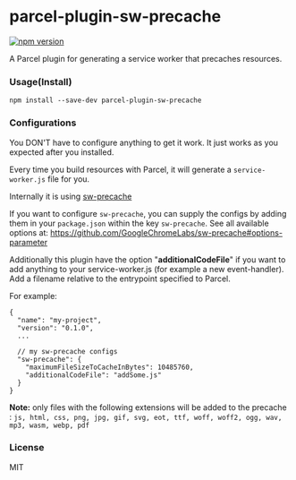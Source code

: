 # parcel-plugin-sw-precache

[![npm version](https://badge.fury.io/js/parcel-plugin-sw-precache.svg)](https://badge.fury.io/js/parcel-plugin-sw-precache)

A Parcel plugin for generating a service worker that precaches resources.

### Usage(Install)

`npm install --save-dev parcel-plugin-sw-precache`

### Configurations

You DON'T have to configure anything to get it work. It just works as you expected after you installed.

Every time you build resources with Parcel, it will generate a `service-worker.js` file for you.

Internally it is using [sw-precache](https://github.com/GoogleChromeLabs/sw-precache)

If you want to configure `sw-precache`, you can supply the configs by adding them in your `package.json` within the key `sw-precache`. See all available options at: https://github.com/GoogleChromeLabs/sw-precache#options-parameter

Additionally this plugin have the option "**additionalCodeFile**" if you want to add anything to your service-worker.js (for example a new event-handler). Add a filename relative to the entrypoint specified to Parcel.

For example:

```
{
  "name": "my-project",
  "version": "0.1.0",
  ...

  // my sw-precache configs
  "sw-precache": {
    "maximumFileSizeToCacheInBytes": 10485760,
    "additionalCodeFile": "addSome.js"
  }
}
```
**Note:** only files with the following extensions will be added to the precache :
`js, html, css, png, jpg, gif, svg, eot, ttf, woff, woff2, ogg, wav, mp3, wasm, webp, pdf`

### License

MIT
